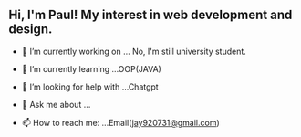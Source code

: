 ## Hi, I'm Paul! My interest in web development and design. 



- 🔭 I’m currently working on ...
No, I'm still university student.

- 🌱 I’m currently learning ...OOP(JAVA)

- 🤔 I’m looking for help with ...Chatgpt

- 💬 Ask me about ...

- 📫 How to reach me: ...Email(jay920731@gmail.com)


